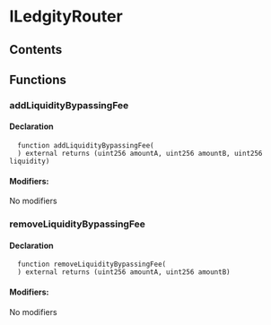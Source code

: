 # ILedgityRouter





## Contents
<!-- START doctoc -->
<!-- END doctoc -->




## Functions

### addLiquidityBypassingFee


#### Declaration
```solidity
  function addLiquidityBypassingFee(
  ) external returns (uint256 amountA, uint256 amountB, uint256 liquidity)
```

#### Modifiers:
No modifiers



### removeLiquidityBypassingFee


#### Declaration
```solidity
  function removeLiquidityBypassingFee(
  ) external returns (uint256 amountA, uint256 amountB)
```

#### Modifiers:
No modifiers





